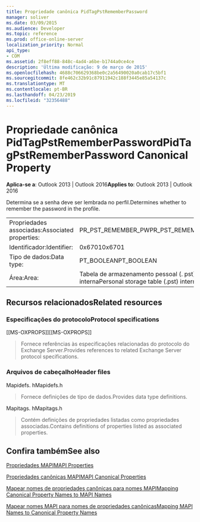 ```yaml
---
title: Propriedade canônica PidTagPstRememberPassword
manager: soliver
ms.date: 03/09/2015
ms.audience: Developer
ms.topic: reference
ms.prod: office-online-server
localization_priority: Normal
api_type:
- COM
ms.assetid: 2f8eff88-848c-4ad4-a6be-b1744a0ce4ce
description: 'Última modificação: 9 de março de 2015'
ms.openlocfilehash: 4688c706629368be0c2a56490020a0cab17c5bf1
ms.sourcegitcommit: 8fe462c32b91c87911942c188f3445e85a54137c
ms.translationtype: MT
ms.contentlocale: pt-BR
ms.lasthandoff: 04/23/2019
ms.locfileid: "32356488"
---
```

# <a name="pidtagpstrememberpassword-canonical-property"></a><span data-ttu-id="7909d-103">Propriedade canônica PidTagPstRememberPassword</span><span class="sxs-lookup"><span data-stu-id="7909d-103">PidTagPstRememberPassword Canonical Property</span></span>

  
  
<span data-ttu-id="7909d-104">**Aplica-se a**: Outlook 2013 | Outlook 2016</span><span class="sxs-lookup"><span data-stu-id="7909d-104">**Applies to**: Outlook 2013 | Outlook 2016</span></span> 
  
<span data-ttu-id="7909d-105">Determina se a senha deve ser lembrada no perfil.</span><span class="sxs-lookup"><span data-stu-id="7909d-105">Determines whether to remember the password in the profile.</span></span>
  
|||
|:-----|:-----|
|<span data-ttu-id="7909d-106">Propriedades associadas:</span><span class="sxs-lookup"><span data-stu-id="7909d-106">Associated properties:</span></span>  <br/> |<span data-ttu-id="7909d-107">PR_PST_REMEMBER_PW</span><span class="sxs-lookup"><span data-stu-id="7909d-107">PR_PST_REMEMBER_PW</span></span>  <br/> |
|<span data-ttu-id="7909d-108">Identificador:</span><span class="sxs-lookup"><span data-stu-id="7909d-108">Identifier:</span></span>  <br/> |<span data-ttu-id="7909d-109">0x6701</span><span class="sxs-lookup"><span data-stu-id="7909d-109">0x6701</span></span>  <br/> |
|<span data-ttu-id="7909d-110">Tipo de dados:</span><span class="sxs-lookup"><span data-stu-id="7909d-110">Data type:</span></span>  <br/> |<span data-ttu-id="7909d-111">PT_BOOLEAN</span><span class="sxs-lookup"><span data-stu-id="7909d-111">PT_BOOLEAN</span></span>  <br/> |
|<span data-ttu-id="7909d-112">Área:</span><span class="sxs-lookup"><span data-stu-id="7909d-112">Area:</span></span>  <br/> |<span data-ttu-id="7909d-113">Tabela de armazenamento pessoal (. pst) interna</span><span class="sxs-lookup"><span data-stu-id="7909d-113">Personal storage table (.pst) internal</span></span>  <br/> |
   
## <a name="related-resources"></a><span data-ttu-id="7909d-114">Recursos relacionados</span><span class="sxs-lookup"><span data-stu-id="7909d-114">Related resources</span></span>

### <a name="protocol-specifications"></a><span data-ttu-id="7909d-115">Especificações do protocolo</span><span class="sxs-lookup"><span data-stu-id="7909d-115">Protocol specifications</span></span>

<span data-ttu-id="7909d-116">[[MS-OXPROPS]]</span><span class="sxs-lookup"><span data-stu-id="7909d-116">[[MS-OXPROPS]]</span></span> 
  
> <span data-ttu-id="7909d-117">Fornece referências às especificações relacionadas do protocolo do Exchange Server.</span><span class="sxs-lookup"><span data-stu-id="7909d-117">Provides references to related Exchange Server protocol specifications.</span></span>
    
### <a name="header-files"></a><span data-ttu-id="7909d-118">Arquivos de cabeçalho</span><span class="sxs-lookup"><span data-stu-id="7909d-118">Header files</span></span>

<span data-ttu-id="7909d-119">Mapidefs. h</span><span class="sxs-lookup"><span data-stu-id="7909d-119">Mapidefs.h</span></span>
  
> <span data-ttu-id="7909d-120">Fornece definições de tipo de dados.</span><span class="sxs-lookup"><span data-stu-id="7909d-120">Provides data type definitions.</span></span>
    
<span data-ttu-id="7909d-121">Mapitags. h</span><span class="sxs-lookup"><span data-stu-id="7909d-121">Mapitags.h</span></span>
  
> <span data-ttu-id="7909d-122">Contém definições de propriedades listadas como propriedades associadas.</span><span class="sxs-lookup"><span data-stu-id="7909d-122">Contains definitions of properties listed as associated properties.</span></span>
    
## <a name="see-also"></a><span data-ttu-id="7909d-123">Confira também</span><span class="sxs-lookup"><span data-stu-id="7909d-123">See also</span></span>



[<span data-ttu-id="7909d-124">Propriedades MAPI</span><span class="sxs-lookup"><span data-stu-id="7909d-124">MAPI Properties</span></span>](mapi-properties.md)
  
[<span data-ttu-id="7909d-125">Propriedades canônicas MAPI</span><span class="sxs-lookup"><span data-stu-id="7909d-125">MAPI Canonical Properties</span></span>](mapi-canonical-properties.md)
  
[<span data-ttu-id="7909d-126">Mapear nomes de propriedades canônicas para nomes MAPI</span><span class="sxs-lookup"><span data-stu-id="7909d-126">Mapping Canonical Property Names to MAPI Names</span></span>](mapping-canonical-property-names-to-mapi-names.md)
  
[<span data-ttu-id="7909d-127">Mapear nomes MAPI para nomes de propriedades canônicas</span><span class="sxs-lookup"><span data-stu-id="7909d-127">Mapping MAPI Names to Canonical Property Names</span></span>](mapping-mapi-names-to-canonical-property-names.md)

